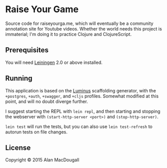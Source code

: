 # Raise Your Game

Source code for raiseyourga.me, which will eventually be a community annotation
site for Youtube videos. Whether the world needs this project is immaterial; I'm
doing it to practice Clojure and ClojureScript.

## Prerequisites

You will need [Leiningen][1] 2.0 or above installed.

[1]: https://github.com/technomancy/leiningen

## Running

This application is based on the [Luminus](http://www.luminusweb.net)
scaffolding generator, with the `+postgres`, `+auth`, `+swagger`, and `+cljs`
profiles. Somewhat modified at this point, and will no doubt diverge further.

I suggest starting the REPL with `lein repl`, and then starting and stopping the
webserver with `(start-http-server <port>)` and `(stop-http-server)`.

`lein test` will run the tests, but you can also use `lein test-refresh` to autorun
tests on file changes.

## License

Copyright © 2015 Alan MacDougall
